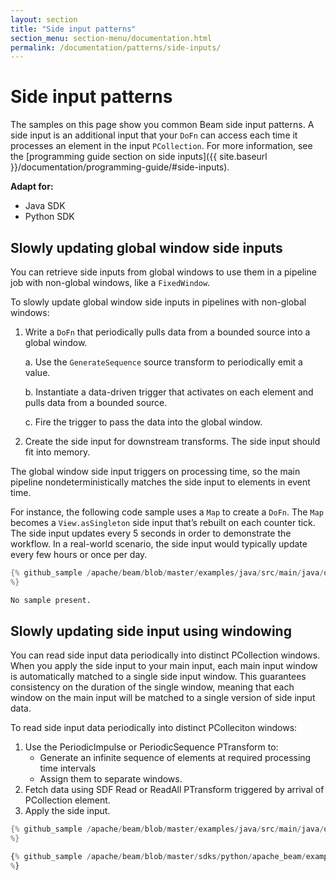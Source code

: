 ```yaml
---
layout: section
title: "Side input patterns"
section_menu: section-menu/documentation.html
permalink: /documentation/patterns/side-inputs/
---
```

<!--
Licensed under the Apache License, Version 2.0 (the "License");
you may not use this file except in compliance with the License.
You may obtain a copy of the License at

http://www.apache.org/licenses/LICENSE-2.0

Unless required by applicable law or agreed to in writing, software
distributed under the License is distributed on an "AS IS" BASIS,
WITHOUT WARRANTIES OR CONDITIONS OF ANY KIND, either express or implied.
See the License for the specific language governing permissions and
limitations under the License.
-->

# Side input patterns

The samples on this page show you common Beam side input patterns. A side input is an additional input that your `DoFn` can access each time it processes an element in the input `PCollection`. For more information, see the [programming guide section on side inputs]({{ site.baseurl }}/documentation/programming-guide/#side-inputs).

<nav class="language-switcher">
  <strong>Adapt for:</strong>
  <ul>
    <li data-type="language-java" class="active">Java SDK</li>
    <li data-type="language-py">Python SDK</li>
  </ul>
</nav>

## Slowly updating global window side inputs

You can retrieve side inputs from global windows to use them in a pipeline job with non-global windows, like a `FixedWindow`.

To slowly update global window side inputs in pipelines with non-global windows:

1. Write a `DoFn` that periodically pulls data from a bounded source into a global window.

    a. Use the `GenerateSequence` source transform to periodically emit a value.

    b. Instantiate a data-driven trigger that activates on each element and pulls data from a bounded source.

    c. Fire the trigger to pass the data into the global window.

1. Create the side input for downstream transforms. The side input should fit into memory.

The global window side input triggers on processing time, so the main pipeline nondeterministically matches the side input to elements in event time.

For instance, the following code sample uses a `Map` to create a `DoFn`. The `Map` becomes a `View.asSingleton` side input that’s rebuilt on each counter tick. The side input updates every 5 seconds in order to demonstrate the workflow. In a real-world scenario, the side input would typically update every few hours or once per day.

```java
{% github_sample /apache/beam/blob/master/examples/java/src/main/java/org/apache/beam/examples/snippets/Snippets.java tag:SideInputPatternSlowUpdateGlobalWindowSnip1
%}
```
```py
No sample present.
```


## Slowly updating side input using windowing

You can read side input data periodically into distinct PCollection windows.
When you apply the side input to your main input, each main input
window is automatically matched to a single side input window.
This guarantees consistency on the duration of the single window,
meaning that each window on the main input will be matched to a single
version of side input data.

To read side input data periodically into distinct PColleciton windows:

1. Use the PeriodicImpulse or PeriodicSequence PTransform to: 
    * Generate an infinite sequence of elements at required processing time
    intervals
    * Assign them to separate windows.
1. Fetch data using SDF Read or ReadAll PTransform triggered by arrival of
PCollection element.
1. Apply the side input.

```java
{% github_sample /apache/beam/blob/master/examples/java/src/main/java/org/apache/beam/examples/snippets/Snippets.java tag:PeriodicallyUpdatingSideInputs
%}
```

```py
{% github_sample /apache/beam/blob/master/sdks/python/apache_beam/examples/snippets/snippets.py tag:SideInputSlowUpdateSnip1
%}
```

